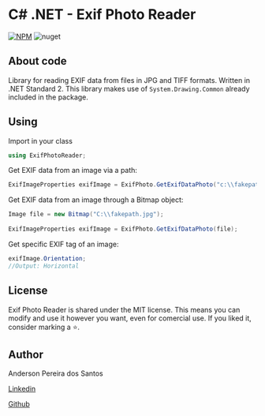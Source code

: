 # C# .NET - Exif Photo Reader

[![NPM](https://img.shields.io/npm/l/react)](https://github.com/andersonpereiradossantos/asp-net-mvc-example-generation-excel-spreadsheets-with-epplus/blob/main/LICENSE) ![nuget](https://img.shields.io/nuget/v/ExifPhotoReader)

## About code

Library for reading EXIF data from files in JPG and TIFF formats. Written in .NET Standard 2. This library makes use of `System.Drawing.Common` already included in the package.



## Using

Import in your class

``` c#
using ExifPhotoReader;
```
Get EXIF data from an image via a path:
``` c#
ExifImageProperties exifImage = ExifPhoto.GetExifDataPhoto("c:\\fakepath.jpg");
```
Get EXIF data from an image through a Bitmap object:
``` c#
Image file = new Bitmap("C:\\fakepath.jpg");
            
ExifImageProperties exifImage = ExifPhoto.GetExifDataPhoto(file);
```
Get specific EXIF tag of an image:
``` c#
exifImage.Orientation;
//Output: Horizontal
```


## License

Exif Photo Reader is shared under the MIT license. This means you can modify and use it however you want, even for comercial use. If you liked it, consider marking a ⭐️.

## Author

Anderson Pereira dos Santos

[Linkedin](https://www.linkedin.com/in/andersonpereirasantos)

[Github](https://github.com/andersonpereiradossantos)

